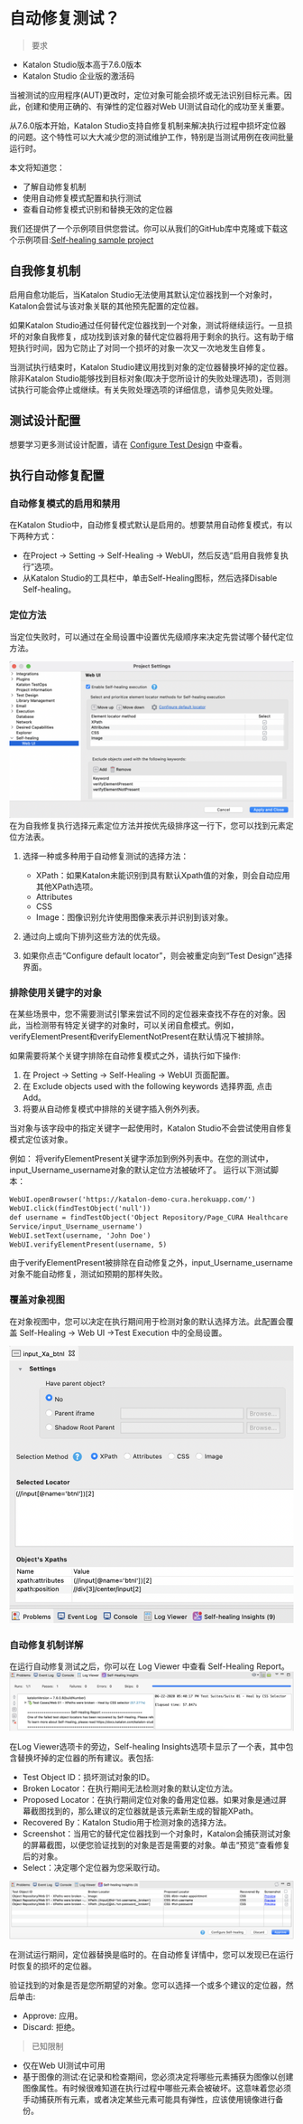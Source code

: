 # 自动修复测试？
> 要求
* Katalon Studio版本高于7.6.0版本
* Katalon Studio 企业版的激活码

当被测试的应用程序(AUT)更改时，定位对象可能会损坏或无法识别目标元素。因此，创建和使用正确的、有弹性的定位器对Web UI测试自动化的成功至关重要。

从7.6.0版本开始，Katalon Studio支持自修复机制来解决执行过程中损坏定位器的问题。这个特性可以大大减少您的测试维护工作，特别是当测试用例在夜间批量运行时。

本文将知道您：
* 了解自动修复机制
* 使用自动修复模式配置和执行测试
* 查看自动修复模式识别和替换无效的定位器

我们还提供了一个示例项目供您尝试。你可以从我们的GitHub库中克隆或下载这个示例项目:[Self-healing sample project](https://github.com/katalon-studio/self-healing-demo#self-healing-sample-project)

## 自我修复机制

启用自愈功能后，当Katalon Studio无法使用其默认定位器找到一个对象时，Katalon会尝试与该对象关联的其他预先配置的定位器。

如果Katalon Studio通过任何替代定位器找到一个对象，测试将继续运行。一旦损坏的对象自我修复，成功找到该对象的替代定位器将用于剩余的执行。这有助于缩短执行时间，因为它防止了对同一个损坏的对象一次又一次地发生自修复。

当测试执行结束时，Katalon Studio建议用找到对象的定位器替换坏掉的定位器。除非Katalon Studio能够找到目标对象(取决于您所设计的失败处理选项)，否则测试执行可能会停止或继续。有关失败处理选项的详细信息，请参见失败处理。

## 测试设计配置
想要学习更多测试设计配置，请在 [Configure Test Design](http://docs.katalon.com/katalon-studio/docs/web-selection-methods.html#configure-test-design) 中查看。

## 执行自动修复配置
### 自动修复模式的启用和禁用

在Katalon Studio中，自动修复模式默认是启用的。想要禁用自动修复模式，有以下两种方式：
* 在Project -> Setting -> Self-Healing -> WebUI，然后反选“启用自我修复执行”选项。 
* 从Katalon Studio的工具栏中，单击Self-Healing图标，然后选择Disable Self-healing。

### 定位方法
当定位失败时，可以通过在全局设置中设置优先级顺序来决定先尝试哪个替代定位方法。

![avatar](../imgs/xj/img-029-01.png)
在为自我修复执行选择元素定位方法并按优先级排序这一行下，您可以找到元素定位方法表。
1. 选择一种或多种用于自动修复测试的选择方法：

    - XPath：如果Katalon未能识别到具有默认Xpath值的对象，则会自动应用其他XPath选项。
    - Attributes
    - CSS
    - Image：图像识别允许使用图像来表示并识别到该对象。
2. 通过向上或向下排列这些方法的优先级。
3. 如果你点击“Configure default locator”，则会被重定向到“Test Design”选择界面。
### 排除使用关键字的对象

在某些场景中，您不需要测试引擎来尝试不同的定位器来查找不存在的对象。因此，当检测带有特定关键字的对象时，可以关闭自愈模式。例如，verifyElementPresent和verifyElementNotPresent在默认情况下被排除。

如果需要将某个关键字排除在自动修复模式之外，请执行如下操作:
1. 在 Project -> Setting -> Self-Healing -> WebUI 页面配置。
2. 在 Exclude objects used with the following keywords 选择界面, 点击 Add。
3. 将要从自动修复模式中排除的关键字插入例外列表。

当对象与该字段中的指定关键字一起使用时，Katalon Studio不会尝试使用自修复模式定位该对象。

例如：
将verifyElementPresent关键字添加到例外列表中。在您的测试中，input_Username_username对象的默认定位方法被破坏了。
运行以下测试脚本：
```
WebUI.openBrowser('https://katalon-demo-cura.herokuapp.com/')
WebUI.click(findTestObject('null'))
def username = findTestObject('Object Repository/Page_CURA Healthcare Service/input_Username_username')
WebUI.setText(username, 'John Doe')
WebUI.verifyElementPresent(username, 5)
```
由于verifyElementPresent被排除在自动修复之外，input_Username_username对象不能自动修复，测试如预期的那样失败。

### 覆盖对象视图
在对象视图中，您可以决定在执行期间用于检测对象的默认选择方法。此配置会覆盖 Self-Healing -> Web UI ->Test Execution 中的全局设置。

![avatar](../imgs/xj/img-029-02.png)

### 自动修复机制详解
在运行自动修复测试之后，你可以在 Log Viewer 中查看 Self-Healing Report。
![avatar](../imgs/xj/img-029-03.png)

在Log Viewer选项卡的旁边，Self-healing Insights选项卡显示了一个表，其中包含替换坏掉的定位器的所有建议。表包括:
* Test Object ID：损坏测试对象的ID。
* Broken Locator：在执行期间无法检测对象的默认定位方法。
* Proposed Locator：在执行期间定位对象的备用定位器。如果对象是通过屏幕截图找到的，那么建议的定位器就是该元素新生成的智能XPath。
* Recovered By：Katalon Studio用于检测对象的选择方法。
* Screenshot：当用它的替代定位器找到一个对象时，Katalon会捕获测试对象的屏幕截图，以便您验证找到的对象是否是需要的对象。单击“预览”查看修复后的对象。
* Select：决定哪个定位器为您采取行动。

![avatar](../imgs/xj/img-029-04.png)

在测试运行期间，定位器替换是临时的。在自动修复详情中，您可以发现已在运行时恢复的损坏的定位器。

验证找到的对象是否是您所期望的对象。您可以选择一个或多个建议的定位器，然后单击:
* Approve: 应用。
* Discard: 拒绝。

> 已知限制
* 仅在Web UI测试中可用
* 基于图像的测试:在记录和检查期间，您必须决定将哪些元素捕获为图像以创建图像属性。有时候很难知道在执行过程中哪些元素会被破坏。这意味着您必须手动捕获所有元素，或者决定某些元素可能具有弹性，应该使用镜像进行备份。


